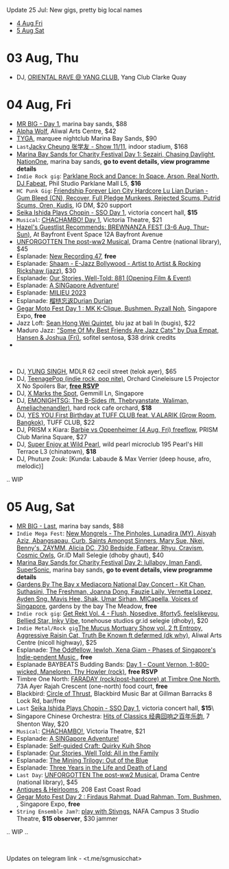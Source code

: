 Update 25 Jul: New gigs, pretty big local names

- [4 Aug Fri](#04-aug-fri)
- [5 Aug Sat](#05-aug-sat)

# 03 Aug, Thu
- DJ, [ORIENTAL RAVE @ YANG CLUB](https://orientalrave.peatix.com/), Yang Club Clarke Quay

# 04 Aug, Fri
- [MR BIG - Day 1](https://www.sistic.com.sg/events/mrbig0823), marina bay sands, $88
- [Alpha Wolf](https://eventbrite.sg/e/664502554027), Aliwal Arts Centre, $42
- [TYGA](https://marqueesingapore.com/event/marquee-presents-tyga/), marquee nightclub Marina Bay Sands, $90
- `Last`[Jacky Cheung 张学友 - Show 11/11](https://ticketmaster.sg/activity/detail/23_jc60), indoor stadium, $168
- [Marina Bay Sands for Charity Festival Day 1: Sezairi, Chasing Daylight, NationOne](https://www.marinabaysands.com/company-information/corporate-social-responsibility/sands-for-singapore.html), marina bay sands, **go to event details, view programme details**
- `Indie Rock gig`: [Parklane Rock and Dance:  In Space, Arson, Real North, DJ Fabeat](https://eventbrite.com/e/675064705707), Phil Studio Parklane Mall L5, **$16**
- `HC Punk Gig`: [Friendship Forever Lion City Hardcore Lu Lian Durian - Gum Bleed (CN), Recover, Full Pledge Munkees, Rejected Scums, Putrid Scums, Oren, Kudis](https://www.instagram.com/p/CvQzJXkB6_n/), IG DM, $20 support
- [Seika Ishida Plays Chopin - SSO Day 1](https://www.sso.org.sg/whats-on/seika-ishida-plays-chopin), victoria concert hall, **$15**
- `Musical`: [CHACHAMBO! Day 1](https://sg.bookmyshow.com/events/CHACHA23), Victoria Theatre, $21
- [Hazel's Guestlist Recommends: BREWNANZA FEST (3-6 Aug, Thur-Sun)](https://brewnanzafest2023.peatix.com/), At Bayfront Event Space 12A Bayfront Avenue
- [UNFORGOTTEN The post-ww2 Musical](https://sistic.com.sg/events/unforgotten0823), Drama Centre (national library), $45
- Esplanade: [New Recording 47](https://esplanade.com/whats-on/festivals-and-series/free-programmes/2023/red-dot-august/new-recording-47), **free**
- Esplanade: [Shaam - E-Jazz Bollywood - Artist to Artist & Rocking Rickshaw (jazz)](https://esplanade.com/whats-on/2023/shaam-e-jazz-bollywoodesplanade), $30
- Esplanade: [Our Stories, Well-Told: 881 (Opening Film & Event)](https://esplanade.com/whats-on/festivals-and-series/free-programmes/2023/red-dot-august/our-stories-well-told-881-opening-film-and-event)
- Esplanade: [A SINGapore Adventure!](https://esplanade.com/whats-on/2023/a-singapore-adventure)
- Esplanade: [MILIEU 2023](https://esplanade.com/whats-on/2023/milieu-2023)
- Esplanade: [榴梿忘返Durian Durian](https://esplanade.com/whats-on/festivals-and-series/free-programmes/2023/red-dot-august/durian-durian)
- [Gegar Moto Fest Day 1 : MK K-Clique, Bushmen, Ryzall Noh](https://www.instagram.com/p/CuOsYthJ95e/), Singapore Expo, **free**
- Jazz Loft: [Sean Hong Wei Quintet](https://eventbrite.sg/e/671961423707), blu jaz at bali ln (bugis), $22
- Maduro Jazz: ["Some Of My Best Friends Are Jazz Cats" by Dua Empat, Hansen & Joshua (Fri)](https://eventbrite.com/e/670803560507), sofitel sentosa, $38 drink credits 
- 
&nbsp;
- DJ, [YUNG SINGH](https://www.ticketfairy.com/event/yung-singh2023), MDLR 62 cecil street (telok ayer), $65
- DJ, [TeenagePop (indie rock, pop nite)](https://www.instagram.com/p/CvVERJby7vT/), Orchard Cineleisure L5 Projector X No Spoilers Bar, [**free RSVP**](https://eventbrite.sg/e/688832024127)
- DJ, [X Marks the Spot](https://x-4aug.peatix.com/), Gemmill Ln, Singapore
- DJ, [EMONIGHTSG: The B-Sides (ft. Thebryanstate, Waliman, Ameliachenandler)](https://emonightsg040823.peatix.com/), hard rock cafe orchard, **$18**
- DJ, [YES YOU First Birthday at TUFF CLUB feat. V.ALARIK (Grow Room, Bangkok)](https://eventbrite.com/e/673534609147), TUFF CLUB, $22
- DJ, PRISM x Kiara: [Barbie vs Oppenheimer (4 Aug, Fri) freeflow](https://eventbrite.sg/e/688893899197), PRISM Club Marina Square, $27
- DJ, [Super Enjoy at Wild Pearl](https://www.eventbrite.sg/e/685277763237), wild pearl microclub 195 Pearl's Hill Terrace L3 (chinatown), **$18**
- DJ, Phuture Zouk: [Kunda: Labaude & Max Verrier (deep house, afro, melodic)]

.. WIP

# 05 Aug, Sat
- [MR BIG - Last](https://www.sistic.com.sg/events/mrbig0823), marina bay sands, $88
- `Indie Mega Fest`: [New Mongrels - The Pinholes, Lunadira (MY), Aisyah Aziz, Abangsapau, Curb, Saints Amongst Sinners, Mary Sue, Nkei, Benny's, ZAYMM, Alicia DC, 730 Bedside, Fatbear, Rhyu, Cravism, Cosmic Owls](https://www.instagram.com/p/Ct1UUGRv6Zh/), Gr.ID Mall Selegie (dhoby ghaut), $40
- [Marina Bay Sands for Charity Festival Day 2: lullaboy, Iman Fandi, SuperSonic](https://www.marinabaysands.com/company-information/corporate-social-responsibility/sands-for-singapore.html), marina bay sands, **go to event details, view programme details**
- [Gardens By The Bay x Mediacorp National Day Concert - Kit Chan, Suthasini, The Freshman, Joanna Dong, Fauzie Laily, Vernetta Lopez, Ayden Sng, Mavis Hee, Shak, Umar Sirhan, MICapella, Voices of Singapore](https://www.gardensbythebay.com.sg/en/things-to-do/calendar-of-events/gardens-by-the-bay-and-mediacorp-national-day-concert-2023.html), gardens by the bay The Meadow, **free**
- `Indie rock gig`: [Get Rekt Vol. 4 - Flush, Nosedive, 8forty5, feelslikeyou, Bellied Star, Inky Vibe](https://www.instagram.com/p/Cu99QGABzYZ/), tonehouse studios gr.id selegie (dhoby), $20
- `Indie Metal/Rock gig`[The Mucus Mortuary Show vol. 2 ft Entropy, Aggressive Raisin Cat, Truth Be Known ft deførmed (dk why)](https://themucusshow.peatix.com/), Aliwal Arts Centre (nicoll highway), $25
- Esplanade: [The Oddfellow, lewloh, Xena Giam - Phases of Singapore's Indie-pendent Music ](https://esplanade.com/whats-on/festivals-and-series/free-programmes/2023/red-dot-august/phases-of-singapores-indiependent-music-outdoor-theatre), **free**
- Esplanade BAYBEATS Budding Bands: [Day 1 - Count Vernon, 1-800-wicked, Maneloren, Thy Howler (rock)](https://www.instagram.com/p/CvebWzMuOD8/), **free RSVP**
- Timbre One North: [FARADAY (rock/post-hardcore) at Timbre One North](https://www.instagram.com/p/CuOBmCvSHcK/), 73A Ayer Rajah Crescent (one-north) food court, **free**
- Blackbird: [Circle of Thrust](https://www.instagram.com/p/CvSDw5mJm8q/), Blackbird Music Bar at Gillman Barracks 8 Lock Rd, bar/free
- `Last` [Seika Ishida Plays Chopin - SSO Day 1](https://www.sso.org.sg/whats-on/seika-ishida-plays-chopin), victoria concert hall, **$15**\
- Singapore Chinese Orchestra: [Hits of Classics 经典回响之百年乐韵](https://www.sco.com.sg/en/events/all-concerts-and-events/event/506.html), 7 Shenton Way, $20
- `Musical`: [CHACHAMBO!](https://sg.bookmyshow.com/events/CHACHA23), Victoria Theatre, $21
- Esplanade: [A SINGapore Adventure!](https://esplanade.com/whats-on/2023/a-singapore-adventure)
- Esplanade: [Self-guided Craft: Quirky Kuih Shop](https://esplanade.com/whats-on/festivals-and-series/free-programmes/2023/red-dot-august/self-guided-craft-quirky-kuih-shop)
- Esplanade: [Our Stories, Well Told: All in the Family](https://esplanade.com/whats-on/festivals-and-series/**fprogrammes/2023/red-dot-august/our-stories-well-told-all-in-the-family)
- Esplanade: [The Mining Trilogy: Out of the Blue](https://esplanade.com/whats-on/festivals-and-series/series/the-studios/events/the-mining-trilogy-out-of-the-blue)
- Esplanade: [Three Years in the Life and Death of Land](https://esplanade.com/whats-on/festivals-and-series/series/the-studios/events/three-years-in-the-life-and-death-of-land)
- `Last Day`: [UNFORGOTTEN The post-ww2 Musical](https://sistic.com.sg/events/unforgotten0823), Drama Centre (national library), $45
- [Antiques & Heirlooms](https://antiques-heirlooms.peatix.com/), 208 East Coast Road
- [Gegar Moto Fest Day 2 : Firdaus Rahmat, Duad Rahman, Tom, Bushmen, ](https://www.instagram.com/p/CuOsYthJ95e/), Singapore Expo, **free**
- `String Ensemble Jam?`: [play with Stivngs](https://www.instagram.com/p/CuqnrdryCTU/), NAFA Campus 3 Studio Theatre, **$15 observer**, $30 jammer

.. WIP ..
 
&nbsp; 

Updates on telegram link - <t.me/sgmusicchat>

